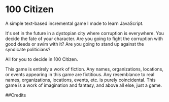 # 100 Citizen
 A simple text-based incremental game I made to learn JavaScript.

It's set in the future in a dystopian city where corruption is everywhere. You decide the fate of your character. Are you going to fight the corruption with good deeds or swim with it? Are you going to stand up against the syndicate politicians?

All for you to decide in 100 Citizen.

This game is entirely a work of fiction.
Any names, organizations, locations, or events appearing in this game are fictitious.
Any resemblance to real names, organizations, locations, events, etc. is purely coincidental.
This game is a work of imagination and fantasy, and above all else, just a game.

##Credits
